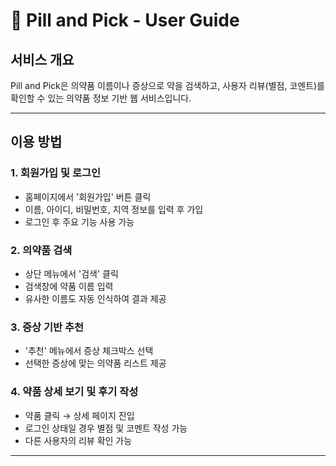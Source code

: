 # 🧪 Pill and Pick - User Guide

##  서비스 개요
Pill and Pick은 의약품 이름이나 증상으로 약을 검색하고, 사용자 리뷰(별점, 코멘트)를 확인할 수 있는 의약품 정보 기반 웹 서비스입니다.

---

##  이용 방법

### 1. 회원가입 및 로그인
- 홈페이지에서 '회원가입' 버튼 클릭
- 이름, 아이디, 비밀번호, 지역 정보를 입력 후 가입
- 로그인 후 주요 기능 사용 가능

### 2. 의약품 검색
- 상단 메뉴에서 '검색' 클릭
- 검색창에 약품 이름 입력
- 유사한 이름도 자동 인식하여 결과 제공

### 3. 증상 기반 추천
- '추천' 메뉴에서 증상 체크박스 선택
- 선택한 증상에 맞는 의약품 리스트 제공

### 4. 약품 상세 보기 및 후기 작성
- 약품 클릭 → 상세 페이지 진입
- 로그인 상태일 경우 별점 및 코멘트 작성 가능
- 다른 사용자의 리뷰 확인 가능

---
